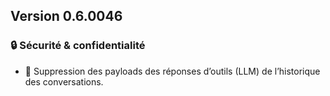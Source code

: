 ## Version 0.6.0046

### 🔒 Sécurité & confidentialité
- 🧹 Suppression des payloads des réponses d’outils (LLM) de l’historique des conversations.